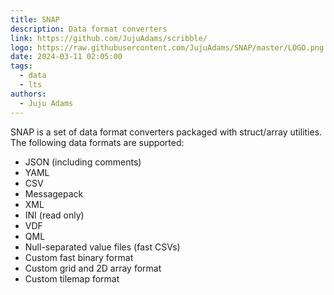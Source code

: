 ```yaml
---
title: SNAP
description: Data format converters
link: https://github.com/JujuAdams/scribble/
logo: https://raw.githubusercontent.com/JujuAdams/SNAP/master/LOGO.png
date: 2024-03-11 02:05:00
tags:
  - data
  - lts
authors:
  - Juju Adams
---
```


SNAP is a set of data format converters packaged with struct/array utilities. The following data formats are supported:
- JSON (including comments)
- YAML
- CSV
- Messagepack
- XML
- INI (read only)
- VDF
- QML
- Null-separated value files (fast CSVs)
- Custom fast binary format
- Custom grid and 2D array format
- Custom tilemap format